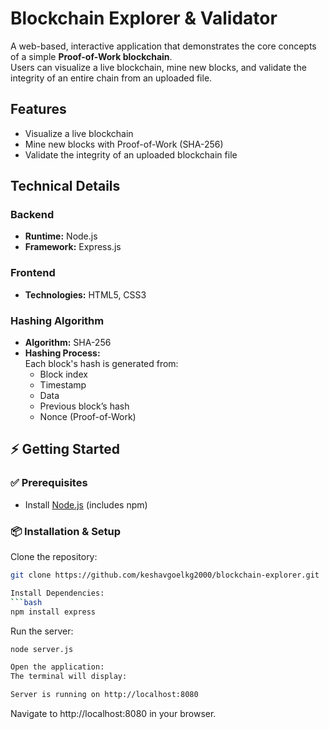 # Blockchain Explorer & Validator

A web-based, interactive application that demonstrates the core concepts of a simple **Proof-of-Work blockchain**.  
Users can visualize a live blockchain, mine new blocks, and validate the integrity of an entire chain from an uploaded file.


##  Features
- Visualize a live blockchain 
- Mine new blocks with Proof-of-Work (SHA-256)  
- Validate the integrity of an uploaded blockchain file  


## Technical Details

### Backend
- **Runtime:** Node.js  
- **Framework:** Express.js  

### Frontend
- **Technologies:** HTML5, CSS3  

### Hashing Algorithm
- **Algorithm:** SHA-256  
- **Hashing Process:**  
  Each block's hash is generated from:
  - Block index  
  - Timestamp  
  - Data  
  - Previous block’s hash  
  - Nonce (Proof-of-Work)  

## ⚡ Getting Started

### ✅ Prerequisites
- Install [Node.js](https://nodejs.org/) (includes npm)

### 📦 Installation & Setup

Clone the repository:
```bash
git clone https://github.com/keshavgoelkg2000/blockchain-explorer.git

Install Dependencies:
```bash
npm install express

```

Run the server:
```bash
node server.js

Open the application:
The terminal will display:
```

```bash
Server is running on http://localhost:8080
```

Navigate to http://localhost:8080 in your browser.
